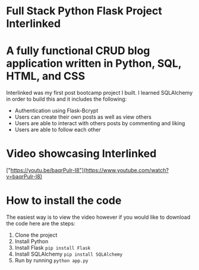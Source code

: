 # Full Stack Python Flask Project Interlinked

# A fully functional CRUD blog application written in Python, SQL, HTML, and CSS

Interlinked was my first post bootcamp project I built. I learned SQLAlchemy in order to build this and it includes the following:  

* Authentication using Flask-Bcrypt 
* Users can create their own posts as well as view others 
* Users are able to interact with others posts by commenting and liking
* Users are able to follow each other 

# Video showcasing Interlinked
 ["https://youtu.be/baqrPulr-I8"](https://www.youtube.com/watch?v=baqrPulr-I8)

# How to install the code 
The easiest way is to view the video however if you would like to download the code here are the steps: 
1. Clone the project 
2. Install Python 
3. Install Flask `pip install Flask`
4. Install SQLAlchemy `pip install SQLAlchemy` 
5. Run by running `python app.py`
